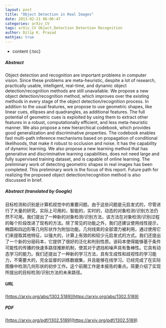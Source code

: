 ```yaml
---
layout: post
title: "Object Detection in Real Images"
date: 2013-02-21 06:06:47
categories: arXiv_CV
tags: arXiv_CV Object_Detection Detection Recognition
author: Dilip K. Prasad
mathjax: true
---
```


* content
{:toc}

##### Abstract
Object detection and recognition are important problems in computer vision. Since these problems are meta-heuristic, despite a lot of research, practically usable, intelligent, real-time, and dynamic object detection/recognition methods are still unavailable. We propose a new object detection/recognition method, which improves over the existing methods in every stage of the object detection/recognition process. In addition to the usual features, we propose to use geometric shapes, like linear cues, ellipses and quadrangles, as additional features. The full potential of geometric cues is exploited by using them to extract other features in a robust, computationally efficient, and less meta-heuristic manner. We also propose a new hierarchical codebook, which provides good generalization and discriminative properties. The codebook enables fast multi-path inference mechanisms based on propagation of conditional likelihoods, that make it robust to occlusion and noise. It has the capability of dynamic learning. We also propose a new learning method that has generative and discriminative learning capabilities, does not need large and fully supervised training dataset, and is capable of online learning. The preliminary work of detecting geometric shapes in real images has been completed. This preliminary work is the focus of this report. Future path for realizing the proposed object detection/recognition method is also discussed in brief.

##### Abstract (translated by Google)
目标检测和识别是计算机视觉中的重要问题。由于这些问题是元启发式的，尽管进行了大量的研究，实际上可用的，智能的，实时的，动态的对象检测/识别方法仍然不可用。我们提出了一种新的对象检测/识别方法，该方法在对象检测/识别过程的每个阶段改进了现有的方法。除了常见的功能之外，我们还建议使用线性提示，椭圆和四边形等几何形状作为附加功能。几何线索的全部潜力被利用，通过使用它们来提取其他特征，以强大的，计算上有效的和较少元启发式的方式。我们还提出了一个新的分层码本，它提供了很好的泛化和判别性质。该码本使得能够基于条件可能性的传播的快速多路径推断机制，使其对于遮挡和噪声具有鲁棒性。它具有动态学习的能力。我们还提出了一种新的学习方法，具有生成性和歧视性的学习能力，不需要大的，完全监督的训练数据集，并且能够在线学习。已经完成了在实际图像中检测几何形状的初步工作。这个前期工作是本报告的重点。简要介绍了实现所提出的目标检测/识别方法的未来路径。

##### URL
[https://arxiv.org/abs/1302.5189](https://arxiv.org/abs/1302.5189)

##### PDF
[https://arxiv.org/pdf/1302.5189](https://arxiv.org/pdf/1302.5189)

